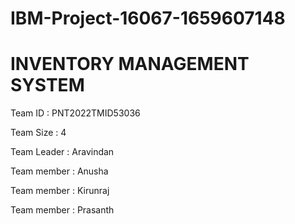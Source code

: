 # IBM-Project-16067-1659607148

# INVENTORY MANAGEMENT SYSTEM

Team ID : PNT2022TMID53036

Team Size : 4

Team Leader : Aravindan

Team member : Anusha

Team member : Kirunraj

Team member : Prasanth
